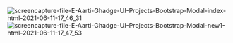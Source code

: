 ![screencapture-file-E-Aarti-Ghadge-UI-Projects-Bootstrap-Modal-index-html-2021-06-11-17_46_31](https://user-images.githubusercontent.com/84341328/121685306-65d56880-cadd-11eb-8c5d-a2efcac61610.png)
![screencapture-file-E-Aarti-Ghadge-UI-Projects-Bootstrap-Modal-new1-html-2021-06-11-17_47_53](https://user-images.githubusercontent.com/84341328/121685310-67069580-cadd-11eb-96d1-8b5cada7663e.png)
